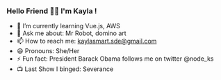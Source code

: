 ### Hello Friend 👋🏾  I'm Kayla !

- 🌱 I’m currently learning Vue.js, AWS
- 💬 Ask me about: Mr Robot, domino art
- 📫 How to reach me: kaylasmart.sde@gmail.com
- 😄 Pronouns: She/Her
- ⚡ Fun fact: President Barack Obama follows me on twitter @node_ks
- 📺 Last Show I binged: Severance 

<!--
**KaylaSmart/kaylasmart** is a ✨ _special_ ✨ repository because its `README.md` (this file) appears on your GitHub profile.
- 👯 I’m looking to collaborate on ...
- 🤔 I’m looking for help with ..
Here are some ideas to get you started:

- 
-->
<!-- <a href="https://app.daily.dev/nodeks"><img src="https://api.daily.dev/devcards/32c3a13d1aae44ea8a2f9a1a75e1de4d.png?r=bql" width="400" alt="Kayla Smart's Dev Card"/></a> -->
